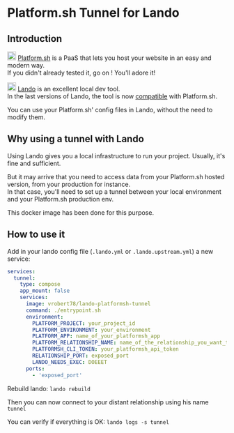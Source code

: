 # Platform.sh Tunnel for Lando

## Introduction

<img src="https://platform.sh/logos/redesign/Platformsh_icon_black.svg" width="20" height="20"> [Platform.sh](https://platform.sh) is a PaaS that lets you host your website in an easy and modern way.\
If you didn't already tested it, go on ! You'll adore it!

<img src="https://docs.lando.dev/images/hero-pink.png" width="20" height="20"> [Lando](https://docs.lando.dev/) is an excellent local dev tool.\
In the last versions of Lando, the tool is now [compatible](https://docs.lando.dev/config/platformsh.html) with Platform.sh.

You can use your Platform.sh' config files in Lando, without the need to modify them.

## Why using a tunnel with Lando

Using Lando gives you a local infrastructure to run your project. Usually, it's fine and sufficient.

But it may arrive that you need to access data from your Platform.sh hosted version, from your production for instance.\
In that case, you'll need to set up a tunnel between your local environment and your Platform.sh production env.

This docker image has been done for this purpose.

## How to use it

Add in your lando config file (`.lando.yml` or `.lando.upstream.yml`) a new service:

```yaml
services:
  tunnel:
    type: compose
    app_mount: false
    services:
      image: vrobert78/lando-platformsh-tunnel
      command: ./entrypoint.sh
      environment:
        PLATFORM_PROJECT: your_project_id
        PLATFORM_ENVIRONMENT: your_environment
        PLATFORM_APP: name_of_your_platformsh_app
        PLATFORM_RELATIONSHIP_NAME: name_of_the_relationship_you_want_to_connect
        PLATFORMSH_CLI_TOKEN: your_platformsh_api_token
        RELATIONSHIP_PORT: exposed_port
        LANDO_NEEDS_EXEC: DOEEET
      ports:
        - 'exposed_port'
```

Rebuild lando: `lando rebuild`

Then you can now connect to your distant relationship using his name `tunnel`

You can verify if everything is OK: `lando logs -s tunnel`